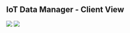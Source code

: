 <h2>IoT Data Manager - Client View</h2>

<img src="https://cloud7.umolab.ru/about.png">
<img src="https://cloud7.umolab.ru/about1.png">
